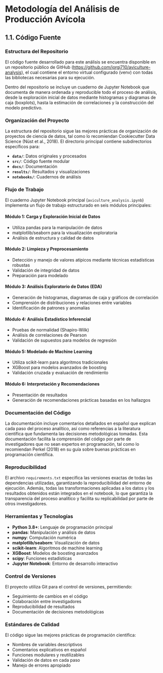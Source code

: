 # Metodología del Análisis de Producción Avícola

## 1.1. Código Fuente

### Estructura del Repositorio

El código fuente desarrollado para este análisis se encuentra disponible en un repositorio público de GitHub (https://github.com/jorgi710/aviculture-analysis), el cual contiene el entorno virtual configurado (venv) con todas las bibliotecas necesarias para su ejecución. 

Dentro del repositorio se incluye un cuaderno de Jupyter Notebook que documenta de manera ordenada y reproducible todo el proceso de análisis, desde la exploración inicial de datos mediante histogramas y diagramas de caja (boxplots), hasta la estimación de correlaciones y la construcción del modelo predictivo.

### Organización del Proyecto

La estructura del repositorio sigue las mejores prácticas de organización de proyectos de ciencia de datos, tal como lo recomiendan Cookiecutter Data Science (Nüst et al., 2018). El directorio principal contiene subdirectorios específicos para:

- **`data/`**: Datos originales y procesados
- **`src/`**: Código fuente modular
- **`docs/`**: Documentación
- **`results/`**: Resultados y visualizaciones
- **`notebooks/`**: Cuadernos de análisis

### Flujo de Trabajo

El cuaderno Jupyter Notebook principal (`aviculture_analysis.ipynb`) implementa un flujo de trabajo estructurado en seis módulos principales:

#### Módulo 1: Carga y Exploración Inicial de Datos
- Utiliza pandas para la manipulación de datos
- matplotlib/seaborn para la visualización exploratoria
- Análisis de estructura y calidad de datos

#### Módulo 2: Limpieza y Preprocesamiento
- Detección y manejo de valores atípicos mediante técnicas estadísticas robustas
- Validación de integridad de datos
- Preparación para modelado

#### Módulo 3: Análisis Exploratorio de Datos (EDA)
- Generación de histogramas, diagramas de caja y gráficos de correlación
- Comprensión de distribuciones y relaciones entre variables
- Identificación de patrones y anomalías

#### Módulo 4: Análisis Estadístico Inferencial
- Pruebas de normalidad (Shapiro-Wilk)
- Análisis de correlaciones de Pearson
- Validación de supuestos para modelos de regresión

#### Módulo 5: Modelado de Machine Learning
- Utiliza scikit-learn para algoritmos tradicionales
- XGBoost para modelos avanzados de boosting
- Validación cruzada y evaluación de rendimiento

#### Módulo 6: Interpretación y Recomendaciones
- Presentación de resultados
- Generación de recomendaciones prácticas basadas en los hallazgos

### Documentación del Código

La documentación incluye comentarios detallados en español que explican cada paso del proceso analítico, así como referencias a la literatura científica que fundamenta las decisiones metodológicas tomadas. Esta documentación facilita la comprensión del código por parte de investigadores que no sean expertos en programación, tal como lo recomiendan Perkel (2018) en su guía sobre buenas prácticas en programación científica.

### Reproducibilidad

El archivo `requirements.txt` especifica las versiones exactas de todas las dependencias utilizadas, garantizando la reproducibilidad del entorno de ejecución. Además, todas las transformaciones aplicadas a los datos y los resultados obtenidos están integrados en el notebook, lo que garantiza la transparencia del proceso analítico y facilita su replicabilidad por parte de otros investigadores.

### Herramientas y Tecnologías

- **Python 3.8+**: Lenguaje de programación principal
- **pandas**: Manipulación y análisis de datos
- **numpy**: Computación numérica
- **matplotlib/seaborn**: Visualización de datos
- **scikit-learn**: Algoritmos de machine learning
- **XGBoost**: Modelos de boosting avanzados
- **scipy**: Funciones estadísticas
- **Jupyter Notebook**: Entorno de desarrollo interactivo

### Control de Versiones

El proyecto utiliza Git para el control de versiones, permitiendo:
- Seguimiento de cambios en el código
- Colaboración entre investigadores
- Reproducibilidad de resultados
- Documentación de decisiones metodológicas

### Estándares de Calidad

El código sigue las mejores prácticas de programación científica:
- Nombres de variables descriptivos
- Comentarios explicativos en español
- Funciones modulares y reutilizables
- Validación de datos en cada paso
- Manejo de errores apropiado 